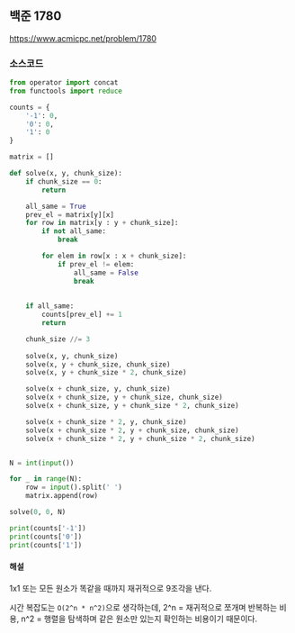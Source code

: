 ## 백준 1780
https://www.acmicpc.net/problem/1780

### 소스코드
```py
from operator import concat
from functools import reduce

counts = {
    '-1': 0,
    '0': 0,
    '1': 0
}

matrix = []

def solve(x, y, chunk_size):
    if chunk_size == 0:
        return

    all_same = True
    prev_el = matrix[y][x]
    for row in matrix[y : y + chunk_size]:
        if not all_same:
            break

        for elem in row[x : x + chunk_size]:
            if prev_el != elem:
                all_same = False
                break
    
    
    if all_same:
        counts[prev_el] += 1
        return

    chunk_size //= 3
    
    solve(x, y, chunk_size)
    solve(x, y + chunk_size, chunk_size)
    solve(x, y + chunk_size * 2, chunk_size)

    solve(x + chunk_size, y, chunk_size)
    solve(x + chunk_size, y + chunk_size, chunk_size)
    solve(x + chunk_size, y + chunk_size * 2, chunk_size)

    solve(x + chunk_size * 2, y, chunk_size)
    solve(x + chunk_size * 2, y + chunk_size, chunk_size)
    solve(x + chunk_size * 2, y + chunk_size * 2, chunk_size)


N = int(input())

for _ in range(N):
    row = input().split(' ')
    matrix.append(row)

solve(0, 0, N)

print(counts['-1'])
print(counts['0'])
print(counts['1'])

```

#### 해설
1x1 또는 모든 원소가 똑같을 때까지 재귀적으로 9조각을 낸다.

시간 복잡도는 `O(2^n * n^2)`으로 생각하는데, 2^n = 재귀적으로 쪼개며 반복하는 비용, n^2 = 행렬을 탐색하며 같은 원소만 있는지 확인하는 비용이기 때문이다.
